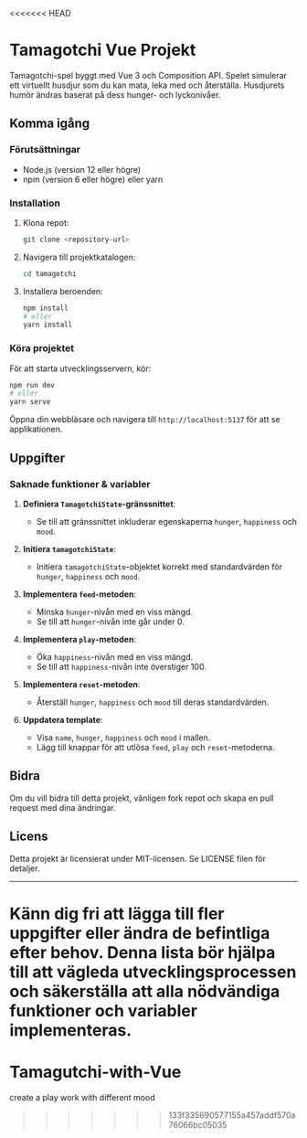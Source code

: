 <<<<<<< HEAD
# Tamagotchi Vue Projekt

Tamagotchi-spel byggt med Vue 3 och Composition API. Spelet simulerar ett virtuellt husdjur som du kan mata, leka med och återställa. Husdjurets humör ändras baserat på dess hunger- och lyckonivåer.

## Komma igång

### Förutsättningar

- Node.js (version 12 eller högre)
- npm (version 6 eller högre) eller yarn

### Installation

1. Klona repot:
   ```sh
   git clone <repository-url>
   ```

2. Navigera till projektkatalogen:
   ```sh
   cd tamagotchi
   ```

3. Installera beroenden:
   ```sh
   npm install
   # eller
   yarn install
   ```

### Köra projektet

För att starta utvecklingsservern, kör:
```sh
npm run dev
# eller
yarn serve
```

Öppna din webbläsare och navigera till `http://localhost:5137` för att se applikationen.

## Uppgifter

### Saknade funktioner & variabler

1. **Definiera `TamagotchiState`-gränssnittet**:
   - Se till att gränssnittet inkluderar egenskaperna `hunger`, `happiness` och `mood`.

2. **Initiera `tamagotchiState`**:
   - Initiera `tamagotchiState`-objektet korrekt med standardvärden för `hunger`, `happiness` och `mood`.

3. **Implementera `feed`-metoden**:
   - Minska `hunger`-nivån med en viss mängd.
   - Se till att `hunger`-nivån inte går under 0.

4. **Implementera `play`-metoden**:
   - Öka `happiness`-nivån med en viss mängd.
   - Se till att `happiness`-nivån inte överstiger 100.

5. **Implementera `reset`-metoden**:
   - Återställ `hunger`, `happiness` och `mood` till deras standardvärden.

6. **Uppdatera template**:
   - Visa `name`, `hunger`, `happiness` och `mood` i mallen.
   - Lägg till knappar för att utlösa `feed`, `play` och `reset`-metoderna.

## Bidra

Om du vill bidra till detta projekt, vänligen fork repot och skapa en pull request med dina ändringar.

## Licens

Detta projekt är licensierat under MIT-licensen. Se LICENSE filen för detaljer.

---

Känn dig fri att lägga till fler uppgifter eller ändra de befintliga efter behov. Denna lista bör hjälpa till att vägleda utvecklingsprocessen och säkerställa att alla nödvändiga funktioner och variabler implementeras.
=======
# Tamagutchi-with-Vue
create a play work with different mood
>>>>>>> 133f335690577155a457addf570a76066bc05035
